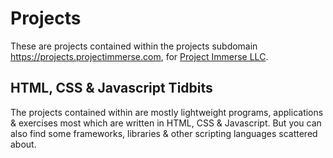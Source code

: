 # Projects

These are projects contained within the projects subdomain https://projects.projectimmerse.com, for [Project Immerse LLC](https://www.projectimmerse.com/).

## HTML, CSS & Javascript Tidbits
The projects contained within are mostly lightweight programs, applications & exercises most which are written in HTML, CSS & Javascript. But you can also find some frameworks, libraries & other scripting languages scattered about.
